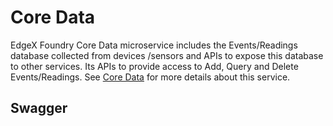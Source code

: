 # Core Data

EdgeX Foundry Core Data microservice includes the Events/Readings database collected from devices /sensors and APIs to expose this database to other services. Its APIs to provide access to Add, Query and Delete Events/Readings. See [Core Data](../../microservices/core/data/Ch-CoreData.md) for more details about this service.

## Swagger

<swagger-ui src="https://raw.githubusercontent.com/edgexfoundry/edgex-go/{{dev_version}}/openapi/{{api_version}}/core-data.yaml"/>

